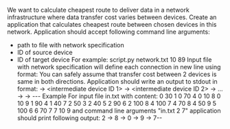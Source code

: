 We want to calculate cheapest route to deliver data in a network infrastructure where data transfer cost varies between devices.
Create an application that calculates cheapest route between chosen devices in this network. Application should accept following command line arguments:
- path to file with network specification
- ID of source device
- ID of target device
For example:
script.py network.txt 10 89
Input file with network specification will define each connection in new line using format:
<device ID> <transfer cost> <connected device ID>
You can safely assume that transfer cost between 2 devices is same in both directions.
Application should write an output to stdout in format:
<source device ID> -> <intermediate device ID 1> -> <intermediate device ID 2> -> ... -> <intermediate device ID N> -> <target device ID>
--- Example
For input file in.txt with content:
0 30 1
0 70 4
0 10 8
0 10 9
1 90 4
1 40 7
2 50 3
2 40 5
2 90 6
2 100 8
4 100 7
4 70 8
4 50 9
5 100 6
6 70 7
7 10 9
and command line arguments "in.txt 2 7" application should print following output:
2 -> 8 -> 0 -> 9 -> 7-- 

